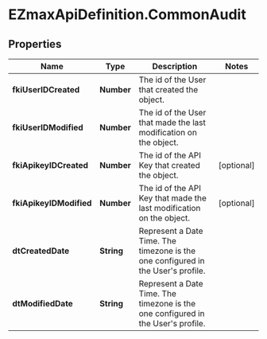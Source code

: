 # EZmaxApiDefinition.CommonAudit

## Properties

Name | Type | Description | Notes
------------ | ------------- | ------------- | -------------
**fkiUserIDCreated** | **Number** | The id of the User that created the object. | 
**fkiUserIDModified** | **Number** | The id of the User that made the last modification on the object. | 
**fkiApikeyIDCreated** | **Number** | The id of the API Key that created the object. | [optional] 
**fkiApikeyIDModified** | **Number** | The id of the API Key that made the last modification on the object. | [optional] 
**dtCreatedDate** | **String** | Represent a Date Time. The timezone is the one configured in the User&#39;s profile. | 
**dtModifiedDate** | **String** | Represent a Date Time. The timezone is the one configured in the User&#39;s profile. | 


